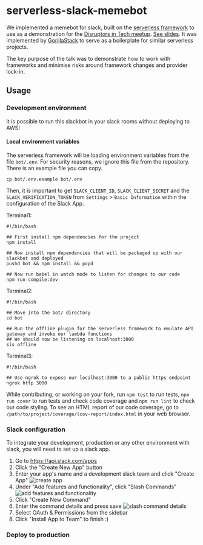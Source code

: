 # serverless-slack-memebot

We implemented a memebot for slack, built on the [serverless framework](https://serverless.com/) to use as a demonstration for the [Disruptors in Tech meetup](https://www.meetup.com/en-AU/Disruptors-in-Tech/).  [See slides](https://slid.es/em0ney/sls).  It was implemented by [GorillaStack](www.gorillastack.com) to serve as a boilerplate for similar serverless projects.

The key purpose of the talk was to demonstrate how to work with frameworks and minimise risks around framework changes and provider lock-in.

## Usage


### Development environment

It is possible to run this slackbot in your slack rooms without deploying to AWS!

#### Local environment variables

The serverless framework will be loading environment variables from the file `bot/.env`.  For security reasons, we ignore this file from the repository.  There is an example file you can copy.

```
cp bot/.env.example bot/.env
```

Then, it is important to get `SLACK_CLIENT_ID`, `SLACK_CLIENT_SECRET` and the `SLACK_VERIFICATION_TOKEN` from `Settings` > `Basic Information` within the configuration of the Slack App.

Terminal1:

```shell
#!/bin/bash

## First install npm dependencies for the project
npm install

## Now install npm dependencies that will be packaged up with our slackbot and deployed
pushd bot && npm install && popd

## Now run babel in watch mode to listen for changes to our code
npm run compile:dev
```

Terminal2:

```shell
#!/bin/bash

## Move into the bot/ directory
cd bot

## Run the offline plugin for the serverless framework to emulate API gateway and invoke our lambda functions
## We should now be listening on localhost:3000
sls offline
```

Terminal3:

```shell
#!/bin/bash

## Use ngrok to expose our localhost:3000 to a public https endpoint
ngrok http 3000
```

While contributing, or working on your fork, run `npm test` to run tests, `npm run cover` to run tests and check code coverage and `npm run lint` to check our code styling.  To see an HTML report of our code coverage, go to `/path/to/project/coverage/lcov-report/index.html` in your web browser.

### Slack configuration

To integrate your development, production or any other environment with slack, you will need to set up a slack app.

1. Go to https://api.slack.com/apps
1. Click the "Create New App" button
1. Enter your app's name and a development slack team and click "Create App" ![create app](https://s3-ap-southeast-2.amazonaws.com/gorillastack-random/create_app.png)
1. Under "Add features and functionality", click "Slash Commands" ![add features and functionality](https://s3-ap-southeast-2.amazonaws.com/gorillastack-random/add_functionality.png)
1. Click "Create New Command"
1. Enter the command details and press save ![slash command details](https://s3-ap-southeast-2.amazonaws.com/gorillastack-random/create_new_command.png)
1. Select OAuth & Permissions from the sidebar
1. Click "Install App to Team" to finish :)

### Deploy to production


